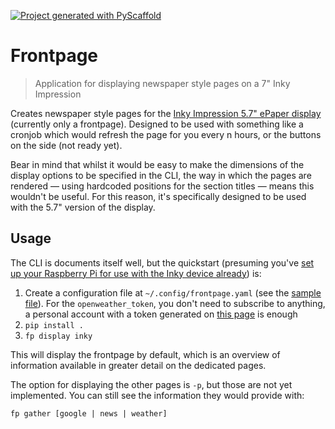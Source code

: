 [![Project generated with PyScaffold](https://img.shields.io/badge/-PyScaffold-005CA0?logo=pyscaffold)](https://pyscaffold.org/)

# Frontpage

> Application for displaying newspaper style pages on a 7" Inky Impression

Creates newspaper style pages for the [Inky Impression 5.7" ePaper display](https://shop.pimoroni.com/products/inky-impression-5-7) (currently only a frontpage). Designed to be used with something like a cronjob which would refresh the page for you every n hours, or the buttons on the side (not ready yet).

Bear in mind that whilst it would be easy to make the dimensions of the display options to be specified in the CLI, the way in which the pages are rendered — using hardcoded positions for the section titles — means this wouldn't be useful. For this reason, it's specifically designed to be used with the 5.7" version of the display.

## Usage

The CLI is documents itself well, but the quickstart (presuming you've [set up your Raspberry Pi for use with the Inky device already](https://github.com/pimoroni/inky#installation)) is:

1. Create a configuration file at `~/.config/frontpage.yaml` (see the [sample file](./sample_configuration.yaml)). For the `openweather_token`, you don't need to subscribe to anything, a personal account with a token generated on [this page](https://home.openweathermap.org/api_keys) is enough
1. `pip install .`
1. `fp display inky`

This will display the frontpage by default, which is an overview of information available in greater detail on the dedicated pages.

The option for displaying the other pages is `-p`, but those are not yet implemented. You can still see the information they would provide with:

```shell
fp gather [google | news | weather]
```
